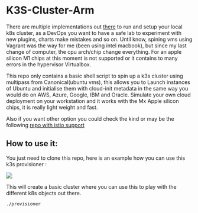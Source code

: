 # K3S-Cluster-Arm
There are multiple implementations out [there](https://github.com/rootsongjc/kubernetes-vagrant-centos-cluster) to run and setup your local k8s cluster, as a DevOps you want to have a safe lab to experiment with new plugins, charts make mistakes and so on. Until know, spining vms using Vagrant was the way for me (been using intel macbook), but since my last change of computer, the cpu arch/chip change everything. For an apple silicon M1 chips at this moment is not supported or it contains to many errors in the hypervisor Virtualbox.

This repo only contains a basic shell script to spin up a k3s cluster using multipass from Canonical(ubuntu vms), this allows you to Launch instances of Ubuntu and initialise them with cloud-init metadata in the same way you would do on AWS, Azure, Google, IBM and Oracle. Simulate your own cloud deployment on your workstation and it works with the Mx Apple silicon chips, it is really light weight and fast.

Also if you want other option you could check the kind or may be the following  [repo with istio support](https://github.com/rootsongjc/cloud-native-sandbox)

## How to use it:
You just need to clone this repo, here is an example how you can use this k3s provisioner :


<a href="https://asciinema.org/a/681579" target="_blank"><img src="https://asciinema.org/a/681579.svg" /></a>

This will create a basic cluster where you can use this to play with the different k8s objects out there.

```shell
./provisioner
```

